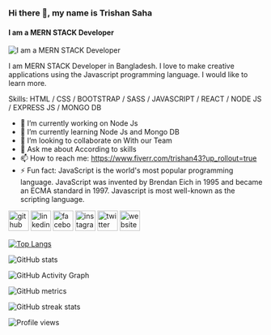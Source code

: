 ### Hi there 👋, my name is Trishan Saha
#### I am a MERN STACK Developer
![I am a MERN STACK Developer](https://images.unsplash.com/photo-1517694712202-14dd9538aa97?ixid=MnwxMjA3fDB8MHxwaG90by1wYWdlfHx8fGVufDB8fHx8&ixlib=rb-1.2.1&auto=format&fit=crop&w=750&q=80)

I am MERN STACK Developer in Bangladesh. I love to make creative applications using the Javascript programming language. I would like to learn more.

Skills: HTML / CSS / BOOTSTRAP / SASS / JAVASCRIPT / REACT / NODE JS / EXPRESS JS /  MONGO DB

- 🔭 I’m currently working on Node Js 
- 🌱 I’m currently learning Node Js and Mongo DB 
- 👯 I’m looking to collaborate on With our Team  
- 💬 Ask me about According to skills  
- 📫 How to reach me: https://www.fiverr.com/trishan43?up_rollout=true 
- ⚡ Fun fact: JavaScript is the world's most popular programming language. JavaScript was invented by Brendan Eich in 1995 and became an ECMA standard in 1997. Javascript is most well-known as the scripting language. 


[<img src='https://cdn.jsdelivr.net/npm/simple-icons@3.0.1/icons/github.svg' alt='github' height='40'>](https://github.com/TRISHAN00)  [<img src='https://cdn.jsdelivr.net/npm/simple-icons@3.0.1/icons/linkedin.svg' alt='linkedin' height='40'>](https://www.linkedin.com/in/trishan-saha-4794b3157/)  [<img src='https://cdn.jsdelivr.net/npm/simple-icons@3.0.1/icons/facebook.svg' alt='facebook' height='40'>](https://www.facebook.com/trishan43)  [<img src='https://cdn.jsdelivr.net/npm/simple-icons@3.0.1/icons/instagram.svg' alt='instagram' height='40'>](https://www.instagram.com/s.trishan/)  [<img src='https://cdn.jsdelivr.net/npm/simple-icons@3.0.1/icons/twitter.svg' alt='twitter' height='40'>](https://twitter.com/developerweb0)  [<img src='https://cdn.jsdelivr.net/npm/simple-icons@3.0.1/icons/icloud.svg' alt='website' height='40'>](www.trishansaha.com)  

[![Top Langs](https://github-readme-stats.vercel.app/api/top-langs/?username=TRISHAN00)](https://github.com/anuraghazra/github-readme-stats)

![GitHub stats](https://github-readme-stats.vercel.app/api?username=TRISHAN00&show_icons=true)  

![GitHub Activity Graph](https://activity-graph.herokuapp.com/graph?username=TRISHAN00)  

![GitHub metrics](https://metrics.lecoq.io/TRISHAN00)  

![GitHub streak stats](https://github-readme-streak-stats.herokuapp.com/?user=TRISHAN00)  

![Profile views](https://gpvc.arturio.dev/TRISHAN00)  
